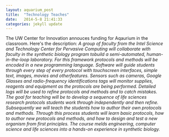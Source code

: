 ```yaml
---
layout: aquarium_post
title:  "Technology Teaches"
date:   2014-5-8 21:41:33
categories: jekyll update
---
```



The UW Center for Innovation annouces funding for Aqaurium in the
classroom. Here's the description: <i>A group of faculty from the Intel
Science and Technology Center for Pervasive Computing will collaborate
with faculty in the synthetic biology program tobuild a
semi-automated, human-in-the-loop laboratory. For this framework
protocols and methods will be encoded in a new programming
language. Software will guide students through every step of every
protocol with touchscreen interfaces, simple text, images, movies and
otherfeatures. Sensors such as cameras, Google Glasses and
radio-frequency identifications tags will monitor supplies, reagents
and equipment as the protocols are being performed. Detailed logs will
be used to refine protocols and methods and to catch mistakes. The
goal for teaching will be to develop a sequence of life sciences
research protocols students work through independently and then
refine. Subsequently we will teach the students how to author their
own protocols and methods. Through this process students will learn
basic protocols, how to author new protocols and methods, and how to
design and test a new organism from first principles. The course melds
engineering, computer science and life sciences into a hands-on
experience in synthetic biology.</i>
